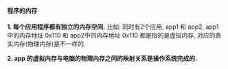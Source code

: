 #### 程序的内存


**1. 每个应用程序都有独立的内存空间.**
比如: 同时有2个应用, app1 和 app2, app1 中的内存地址 0x110 和 app2中的内存地址 0x110 都是指的是虚拟内存, 对应的真实内存(物理内存)是不一样的.


**2. app 的虚拟内存与电脑的物理内存之间的映射关系是操作系统完成的.**